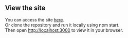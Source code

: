 

## View the site

You can access the site [here](https://lachlanharnett.github.io/Portfolio-Site/).
<br>
Or clone the repository and run it locally using npm start.
<br>
Then open [http://localhost:3000](http://localhost:3000) to view it in your browser.
